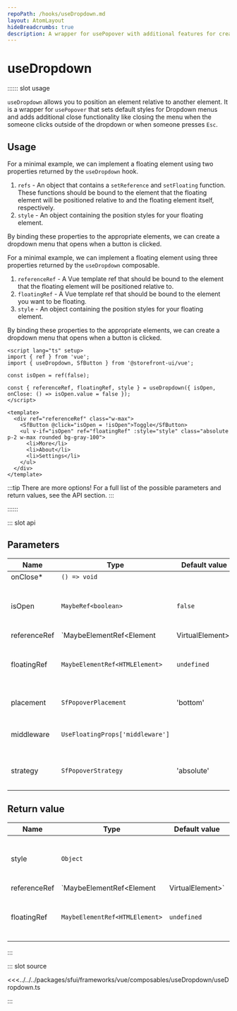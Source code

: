 ```yaml
---
repoPath: /hooks/useDropdown.md
layout: AtomLayout
hideBreadcrumbs: true
description: A wrapper for usePopover with additional features for creating dropdown menus.
---
```


# useDropdown

:::::: slot usage

`useDropdown` allows you to position an element relative to another element. It is a wrapper for `usePopover` that sets default styles for Dropdown menus and adds additional close functionality like closing the menu when the someone clicks outside of the dropdown or when someone presses `Esc`.

## Usage

For a minimal example, we can implement a floating element using two properties returned by the `useDropdown` hook.

1. `refs` - An object that contains a `setReference` and `setFloating` function. These functions should be bound to the element that the floating element will be positioned relative to and the floating element itself, respectively.
2. `style` - An object containing the position styles for your floating element.

By binding these properties to the appropriate elements, we can create a dropdown menu that opens when a button is clicked.


For a minimal example, we can implement a floating element using three properties returned by the `useDropdown` composable.

1. `referenceRef` - A Vue template ref that should be bound to the element that the floating element will be positioned relative to.
2. `floatingRef` - A Vue template ref that should be bound to the element you want to be floating.
3. `style` - An object containing the position styles for your floating element.

By binding these properties to the appropriate elements, we can create a dropdown menu that opens when a button is clicked.

```vue
<script lang="ts" setup>
import { ref } from 'vue';
import { useDropdown, SfButton } from '@storefront-ui/vue';

const isOpen = ref(false);

const { referenceRef, floatingRef, style } = useDropdown({ isOpen, onClose: () => isOpen.value = false });
</script>

<template>
  <div ref="referenceRef" class="w-max">
    <SfButton @click="isOpen = !isOpen">Toggle</SfButton>
    <ul v-if="isOpen" ref="floatingRef" :style="style" class="absolute p-2 w-max rounded bg-gray-100">
      <li>More</li>
      <li>About</li>
      <li>Settings</li>
    </ul>
  </div>
</template>
```

:::tip There are more options!
For a full list of the possible parameters and return values, see the API section.
:::

::::::

::: slot api

## Parameters

| Name      | Type                     | Default value | Description                               |
| --------- | ------------------------ | ------------- | ----------------------------------------- |
| onClose\* | `() => void`             |               |                                           |
| isOpen  | `MaybeRef<boolean>`                |  `false`             | Recalculates position when isOpen is true |
| referenceRef  | `MaybeElementRef<Element | VirtualElement>` | `undefined`              | Reference element based on which floating element will be positioned  |
| floatingRef  | `MaybeElementRef<HTMLElement>` | `undefined`              | Element to float next to the reference element  |
| placement | `SfPopoverPlacement`    | 'bottom'      | Placement of floating element              |
| middleware    | `UseFloatingProps['middleware']`                 |              | Array of `@floating-ui` middlewares |
| strategy | `SfPopoverStrategy`    | 'absolute'      | Positioning strategy (absolute or fixed)              |

## Return value

| Name  | Type           | Default value | Description |
| ----- | -------------- | ------------- | ----------- |
| style | `Object` |               | Styles object for positioning the floating element            |
| referenceRef  | `MaybeElementRef<Element | VirtualElement>` | `undefined`              | Reference element based on which floating element will be positioned  |
| floatingRef  | `MaybeElementRef<HTMLElement>` | `undefined`              | Element to float next to the reference element  |
:::

::: slot source
<SourceCode>

<<<../../../packages/sfui/frameworks/vue/composables/useDropdown/useDropdown.ts

</SourceCode>
:::
